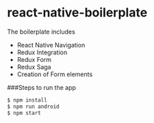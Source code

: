 # react-native-boilerplate

The boilerplate includes 
 * React Native Navigation
 * Redux Integration
 * Redux Form
 * Redux Saga
 * Creation of Form elements

###Steps to run the app

```sh
$ npm install
$ npm run android
$ npm start
```
